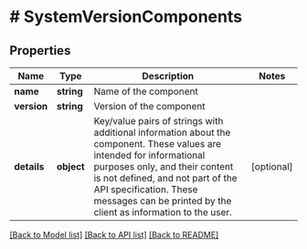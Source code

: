 # # SystemVersionComponents

## Properties

Name | Type | Description | Notes
------------ | ------------- | ------------- | -------------
**name** | **string** | Name of the component |
**version** | **string** | Version of the component |
**details** | **object** | Key/value pairs of strings with additional information about the component. These values are intended for informational purposes only, and their content is not defined, and not part of the API specification.  These messages can be printed by the client as information to the user. | [optional]

[[Back to Model list]](../../README.md#models) [[Back to API list]](../../README.md#endpoints) [[Back to README]](../../README.md)

